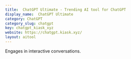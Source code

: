 ```yaml
---
title:  ChatGPT Ultimate - Trending AI tool for ChatGPT
display_name:  ChatGPT Ultimate
category: ChatGPT
category_slug: chatgpt
key: chatgpt_kiask_xyz
website: https://chatgpt.kiask.xyz/
layout: aitool
---
```


Engages in interactive conversations.
